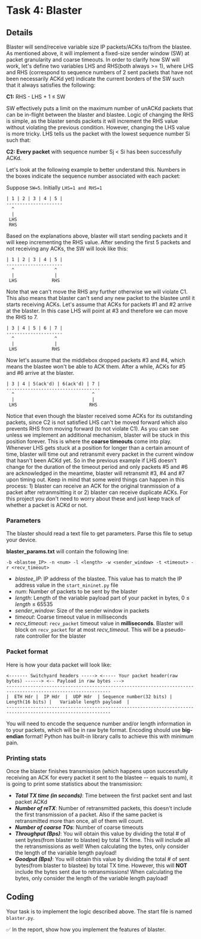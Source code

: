 # Task 4: Blaster

## Details

Blaster will send/receive variable size IP packets/ACKs to/from the blastee. As mentioned above, it will implement a fixed-size sender window \(SW\) at packet granularity and coarse timeouts. In order to clarify how SW will work, let's define two variables LHS and RHS\(both always &gt;= 1\), where LHS and RHS \(correspond to sequence numbers of 2 sent packets that have not been necessarily ACKd yet\) indicate the current borders of the SW such that it always satisfies the following:

**C1:** RHS - LHS + 1 ≤ SW

SW effectively puts a limit on the maximum number of unACKd packets that can be in-flight between the blaster and blastee. Logic of changing the RHS is simple, as the blaster sends packets it will increment the RHS value without violating the previous condition. However, changing the LHS value is more tricky. LHS tells us the packet with the lowest sequence number Si such that:

**C2: Every packet** with sequence number Sj &lt; Si has been successfully ACKd.

Let's look at the following example to better understand this. Numbers in the boxes indicate the sequence number associated with each packet:

Suppose `SW=5`. Initially `LHS=1 and RHS=1`

```text
| 1 | 2 | 3 | 4 | 5 |
---------------------
  ^
  |
 LHS
 RHS
```

Based on the explanations above, blaster will start sending packets and it will keep incrementing the RHS value. After sending the first 5 packets and not receiving any ACKs, the SW will look like this:

```text
| 1 | 2 | 3 | 4 | 5 |
---------------------
  ^               ^
  |               |
 LHS             RHS
```

Note that we can't move the RHS any further otherwise we will violate C1. This also means that blaster can't send any new packet to the blastee until it starts receiving ACKs. Let's assume that ACKs for packets \#1 and \#2 arrive at the blaster. In this case LHS will point at \#3 and therefore we can move the RHS to 7.

```text
| 3 | 4 | 5 | 6 | 7 |
---------------------
  ^               ^
  |               |
 LHS             RHS
```

Now let's assume that the middlebox dropped packets \#3 and \#4, which means the blastee won't be able to ACK them. After a while, ACKs for \#5 and \#6 arrive at the blaster.

```text
| 3 | 4 | 5(ack'd) | 6(ack'd) | 7 |
-----------------------------------
  ^                             ^
  |                             |
 LHS                           RHS
```

Notice that even though the blaster received some ACKs for its outstanding packets, since C2 is not satisfied LHS can't be moved forward which also prevents RHS from moving forward \(to not violate C1\). As you can see unless we implement an additional mechanism, blaster will be stuck in this position forever. This is where the **coarse timeouts** come into play. Whenever LHS gets stuck at a position for longer than a certain amount of time, blaster will time out and retransmit every packet in the current window that hasn't been ACKd yet. So in the previous example if LHS doesn't change for the duration of the timeout period and only packets \#5 and \#6 are acknowledged in the meantime, blaster will retransmit \#3, \#4 and \#7 upon timing out. Keep in mind that some weird things can happen in this process: 1\) blaster can receive an ACK for the original tranmission of a packet after retranmsitting it or 2\) blaster can receive duplicate ACKs. For this project you don't need to worry about these and just keep track of whether a packet is ACKd or not.

### Parameters

The blaster should read a text file to get parameters. Parse this file to setup your device.

**blaster\_params.txt** will contain the following line:

```text
-b <blastee_IP> -n <num> -l <length> -w <sender_window> -t <timeout> -r <recv_timeout>
```

* _blastee\_IP_: IP address of the blastee. This value has to match the IP address value in the `start_mininet.py` file
* _num_: Number of packets to be sent by the blaster
* _length_: Length of the variable payload part of your packet in bytes, 0 ≤ _length_ ≤ 65535
* _sender\_window_: Size of the sender window in packets
* _timeout_: Coarse timeout value in milliseconds
* _recv\_timeout_: `recv_packet` timeout value in **milliseconds**. Blaster will block on `recv_packet` for at most _recv\_timeout_. This will be a pseudo-rate controller for the blaster

### Packet format

Here is how your data packet will look like:

```text
<------- Switchyard headers -----> <----- Your packet header(raw bytes) ------> <-- Payload in raw bytes --->
-------------------------------------------------------------------------------------------------------------
|  ETH Hdr |  IP Hdr  |  UDP Hdr  | Sequence number(32 bits) | Length(16 bits) |   Variable length payload  |
-------------------------------------------------------------------------------------------------------------
```

You will need to encode the sequence number and/or length information in to your packets, which will be in raw byte format. Encoding should use **big-endian** format! Python has built-in library calls to achieve this with minimum pain.

### Printing stats

Once the blaster finishes transmission \(which happens upon successfully receiving an ACK for every packet it sent to the blastee -- equals to num\), it is going to print some statistics about the transmission:

* _**Total TX time \(in seconds\)**_: Time between the first packet sent and last packet ACKd
* _**Number of reTX**_: Number of retransmitted packets, this doesn't include the first transmission of a packet. Also if the same packet is retransmitted more than once, all of them will count.
* _**Number of coarse TOs**_: Number of coarse timeouts
* _**Throughput \(Bps\)**_: You will obtain this value by dividing the total \# of sent bytes\(from blaster to blastee\) by total TX time. This will include all the retransmissions as well! When calculating the bytes, only consider the length of the variable length payload!
* _**Goodput \(Bps\)**_: You will obtain this value by dividing the total \# of sent bytes\(from blaster to blastee\) by total TX time. However, this will **NOT** include the bytes sent due to retransmissions! When calculating the bytes, only consider the length of the variable length payload!

## Coding

Your task is to implement the logic described above. The start file is named `blaster.py`.

✅ In the report, show how you implement the features of blaster.

